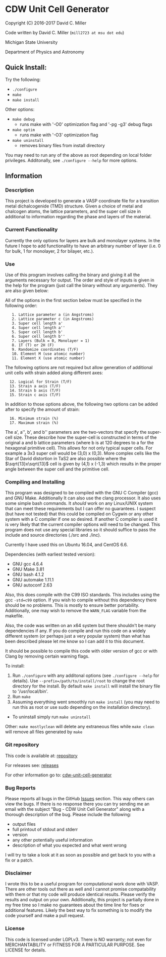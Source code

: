 # CDW Unit Cell Generator

Copyright (C) 2016-2017 David C. Miller

Code written by David C. Miller (`mill2723 at msu dot edu`)

Michigan State University

Department of Physics and Astronomy

## Quick Install:
 
Try the following:

+ `./configure`
+ `make`
+ `make install`

Other options:

+ `make debug`
  - runs make with '-O0' optimization flag and '-pg -g3' debug flags
+ `make optim`
  - runs make with '-O3' optimization flag
+ `make uninstall`
  - removes binary files from install directory

You may need to run any of the above as root depending on local folder
privileges. Additonally, see `./configure --help` for more options.

## Information

### Description
This project is developed to generate a VASP coordinate file for a transition
metal dichalcogenide (TMD) structure. Given a choice of metal and chalcogen
atoms, the lattice parameters, and the super cell size in additional to
information regarding the phase and layers of the material.

### Current Functionality
Currently the only options for layers are bulk and monolayer systems. In the
future I hope to add functionallity to have an arbitrary number of layer (i.e. 0
for bulk, 1 for monolayer, 2 for bilayer, etc.). 

### Use
Use of this program involves calling the binary and giving it all the arguments
necessary for output. The order and style of inputs is given in the help for the
program (just call the binary without any arguments). They are also given below:

All of the options in the first section below must be specified in the following
order: 

       1. Lattice parameter a (in Angstroms)
       2. Lattice parameter c (in Angstroms)
       3. Super cell length a'
       4. Super cell length a''
       5. Super cell length b'
       6. Super cell length b''
       7. Layers (Bulk = 0, Monolayer = 1)
       8. 1T (T) or 2H (F)
       9. Randomize coordinates (T/F)
       10. Element M (use atomic number)
       11. Element X (use atomic number)

The following options are not required but allow generation of additional unit
cells with strain added along different axes:

      12. Logical for Strain (T/F)
      13. Strain a axis (T/F)
      14. Strain b axis (T/F)
      15. Strain c axis (T/F)

In addition to those options above, the following two options can be added after
to specify the amount of strain:
   
      16. Minimum strain (%)
      17. Maximum strain (%)

The a', a'', b', and b'' parameters are the two-vectors that specify the
super-cell size. These describe how the super-cell is constructed in terms of
the original a and b lattice parameters (where b is at 120 degrees to a for the
hexagonal primitive cell). This allows for not only typical super cells. For
example a 3x3 super cell would be (3,0) x (0,3). More complex cells like the
Star of David distortion in TaS2 are also possible where the $\sqrt{13}x\sqrt{13}$
cell is given by (4,1) x (-1,3) which results in the proper angle between the
super cell and the primitive cell.



### Compiling and Installing

This program was designed to be compiled with the GNU C Compiler (gcc) and GNU
Make. Additionally  It can also use the clang processor. It also uses some simple bash
commands. It *should* work on any Linux/UNIX system that can meet these
requirements but I can offer no guarantees. I suspect (but have not tested) that
this could be compiled on Cygwin or any other system with a C compiler if one so
desired. If another C compiler is used it is very likely that the current
compiler options will need to be changed. This program does not use any special
libraries so it should suffice to pass the include and source directories (./src
and ./inc). 

Currently I have used this on Ubuntu 16.04, and CentOS 6.6.

Dependencies (with earliest tested version):

+ GNU gcc 4.6.4
+ GNU Make 3.81
+ GNU bash 4.1.2 
+ GNU automake 1.11.1
+ GNU autoconf 2.63

Also, this does compile with the C99 ISO standards. This includes using the gcc
`-std=c99` option. If you wish to compile without this dependency there should be
no problems. This is mostly to ensure better portability. Additionally, one may
wish to remove the `WARN_FLAG` variable from the makefile.

Also, the code was written on an x64 system but there shouldn't be many
dependencies if any. If you do compile and run this code on a widely different
system (or perhaps just a very popular system) than what has been described
please let me know so I can add it to this document.

It should be possible to compile this code with older version of gcc or with
Clang by removing certain warning flags.

To install:

1. Run `./configure` with any additonal options (see `./configure --help` for
details). Use `--prefix=/path/to/install/root` to change the root directory for
the install. By default `make install` will install the binary file to
'/usr/local/bin'.
2. Run `make`
3. Assuming everything went smoothly run `make install` (you may need to run
this as root or use sudo depending on the installation directory). 

- To uninstall simply run `make uninstall`

Other: `make mostlyclean` will delete any extraneous files while `make clean`
will remove all files generated by `make`

### Git repository

This code is available at:
[repository](https://github.com/david-c-miller/cdw-unit-cell-generator)

For releases see:
[releases](https://github.com/david-c-miller/cdw-unit-cell-generator/releases/latest)

For other information go to:
[cdw-unit-cell-generator](https://david-c-miller.github.io/cdw-unit-cell-generator/)

### Bug Reports

Please reports all bugs in the GitHub
[Issues](https://github.com/david-c-miller/cdw-unit-cell-generator/issues)
section. This way others can view the bugs. If there is no response there you
can try sending me an email with the subject "Bug - CDW Unit Cell Generator"
along with a thorough description of the bug. Please include the following:
+ output files
+ full printout of stdout and stderr
+ version
+ any other potentially useful information
+ description of what you expected and what went wrong

I will try to take a look at it as soon as possible and get back to you with a
fix or a patch.

### Disclaimer

I wrote this to be a useful program for computational work done with VASP. There
are other tools out there as well and I cannot promise compatability with them
or that my code will produce identical results. Please verify the results and
output on your own. Additionally, this project is partially done in my free time
so I make no guarantees about the time line for fixes or additional
features. Likely the best way to fix something is to modify the code yourself
and make a pull request.

### License

This code is licensed under LGPLv3. There is NO warranty; not even for
MERCHANTABILITY or FITNESS FOR A PARTICULAR PURPOSE. See LICENSE for details.

